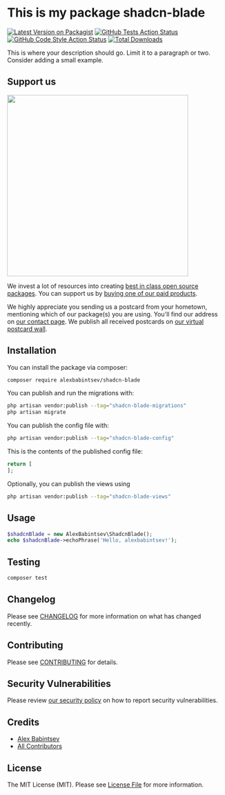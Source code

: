 # This is my package shadcn-blade

[![Latest Version on Packagist](https://img.shields.io/packagist/v/alexbabintsev/shadcn-blade.svg?style=flat-square)](https://packagist.org/packages/alexbabintsev/shadcn-blade)
[![GitHub Tests Action Status](https://img.shields.io/github/actions/workflow/status/alexbabintsev/shadcn-blade/run-tests.yml?branch=main&label=tests&style=flat-square)](https://github.com/alexbabintsev/shadcn-blade/actions?query=workflow%3Arun-tests+branch%3Amain)
[![GitHub Code Style Action Status](https://img.shields.io/github/actions/workflow/status/alexbabintsev/shadcn-blade/fix-php-code-style-issues.yml?branch=main&label=code%20style&style=flat-square)](https://github.com/alexbabintsev/shadcn-blade/actions?query=workflow%3A"Fix+PHP+code+style+issues"+branch%3Amain)
[![Total Downloads](https://img.shields.io/packagist/dt/alexbabintsev/shadcn-blade.svg?style=flat-square)](https://packagist.org/packages/alexbabintsev/shadcn-blade)

This is where your description should go. Limit it to a paragraph or two. Consider adding a small example.

## Support us

[<img src="https://github-ads.s3.eu-central-1.amazonaws.com/shadcn-blade.jpg?t=1" width="419px" />](https://spatie.be/github-ad-click/shadcn-blade)

We invest a lot of resources into creating [best in class open source packages](https://spatie.be/open-source). You can support us by [buying one of our paid products](https://spatie.be/open-source/support-us).

We highly appreciate you sending us a postcard from your hometown, mentioning which of our package(s) you are using. You'll find our address on [our contact page](https://spatie.be/about-us). We publish all received postcards on [our virtual postcard wall](https://spatie.be/open-source/postcards).

## Installation

You can install the package via composer:

```bash
composer require alexbabintsev/shadcn-blade
```

You can publish and run the migrations with:

```bash
php artisan vendor:publish --tag="shadcn-blade-migrations"
php artisan migrate
```

You can publish the config file with:

```bash
php artisan vendor:publish --tag="shadcn-blade-config"
```

This is the contents of the published config file:

```php
return [
];
```

Optionally, you can publish the views using

```bash
php artisan vendor:publish --tag="shadcn-blade-views"
```

## Usage

```php
$shadcnBlade = new AlexBabintsev\ShadcnBlade();
echo $shadcnBlade->echoPhrase('Hello, alexbabintsev!');
```

## Testing

```bash
composer test
```

## Changelog

Please see [CHANGELOG](CHANGELOG.md) for more information on what has changed recently.

## Contributing

Please see [CONTRIBUTING](CONTRIBUTING.md) for details.

## Security Vulnerabilities

Please review [our security policy](../../security/policy) on how to report security vulnerabilities.

## Credits

- [Alex Babintsev](https://github.com/alexbabintsev)
- [All Contributors](../../contributors)

## License

The MIT License (MIT). Please see [License File](LICENSE.md) for more information.
